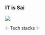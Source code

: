 ### IT is Sai

<!--
**saimin808/saimin808** is a ✨ _special_ ✨ repository because its `README.md` (this file) appears on your GitHub profile.

Here are some ideas to get you started:

- 🔭 I’m currently working on ...
- 🌱 I’m currently learning ...
- 👯 I’m looking to collaborate on ...
- 🤔 I’m looking for help with ...
- 💬 Ask me about ...
- 📫 How to reach me: ...
- 😄 Pronouns: ...
- ⚡ Fun fact: ...
-->

<a href="http://https://it-is-sai.tistory.com/" target="_blank"><img src="https://img.shields.io/badge/IT-is-Sai-orange?style=plastic&logo=Tistory&logoColor=#000000"/></a>

✨ Tech stacks ✨
